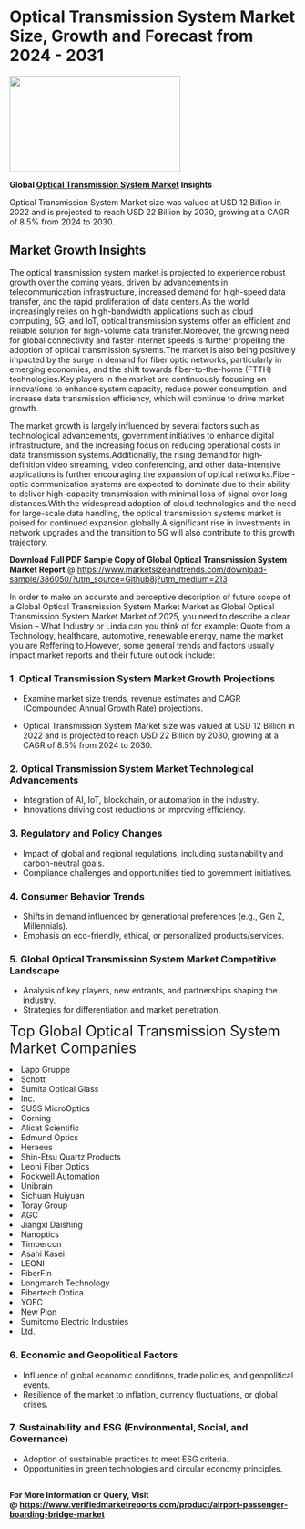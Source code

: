 <H1>Optical Transmission System Market Size, Growth and Forecast from 2024 - 2031</H1><img class="aligncenter size-medium wp-image-584254" src="https://thirdeyenews.in/wp-content/uploads/2024/09/Global-Market-Research-300x168.jpeg" alt="" width="300" height="168" /><p><strong>Global&nbsp;<a href="https://www.marketsizeandtrends.com/download-sample/386050/?utm_source=Github8j?utm_medium=213">Optical Transmission System Market</a> Insights</strong></p><p>Optical Transmission System Market size was valued at USD 12 Billion in 2022 and is projected to reach USD 22 Billion by 2030, growing at a CAGR of 8.5% from 2024 to 2030.</p><p><h2>Market Growth Insights</h2> <p>The optical transmission system market is projected to experience robust growth over the coming years, driven by advancements in telecommunication infrastructure, increased demand for high-speed data transfer, and the rapid proliferation of data centers.As the world increasingly relies on high-bandwidth applications such as cloud computing, 5G, and IoT, optical transmission systems offer an efficient and reliable solution for high-volume data transfer.Moreover, the growing need for global connectivity and faster internet speeds is further propelling the adoption of optical transmission systems.The market is also being positively impacted by the surge in demand for fiber optic networks, particularly in emerging economies, and the shift towards fiber-to-the-home (FTTH) technologies.Key players in the market are continuously focusing on innovations to enhance system capacity, reduce power consumption, and increase data transmission efficiency, which will continue to drive market growth.</p> <p>The market growth is largely influenced by several factors such as technological advancements, government initiatives to enhance digital infrastructure, and the increasing focus on reducing operational costs in data transmission systems.Additionally, the rising demand for high-definition video streaming, video conferencing, and other data-intensive applications is further encouraging the expansion of optical networks.Fiber-optic communication systems are expected to dominate due to their ability to deliver high-capacity transmission with minimal loss of signal over long distances.With the widespread adoption of cloud technologies and the need for large-scale data handling, the optical transmission systems market is poised for continued expansion globally.A significant rise in investments in network upgrades and the transition to 5G will also contribute to this growth trajectory.</p> <p><span class=""><strong>Download Full PDF Sample Copy of Global Optical Transmission System Market Report</strong> @ <a href="https://www.marketsizeandtrends.com/download-sample/386050/?utm_source=Github8j?utm_medium=213" target="_blank">https://www.marketsizeandtrends.com/download-sample/386050/?utm_source=Github8j?utm_medium=213</a></span></p><p>In order to make an accurate and perceptive description of future scope of a Global&nbsp;Optical Transmission System Market Market as Global&nbsp;Optical Transmission System Market Market of 2025, you need to describe a clear Vision &ndash; What Industry or Linda can you think of for example: Quote from a Technology, healthcare, automotive, renewable energy, name the market you are Reffering to.However, some general trends and factors usually impact market reports and their future outlook include:</p><h3>1.&nbsp;<strong>Optical Transmission System Market Growth Projections</strong></h3><ul><li>Examine market size trends, revenue estimates and CAGR (Compounded Annual Growth Rate) projections.</li><li><p>Optical Transmission System Market size was valued at USD 12 Billion in 2022 and is projected to reach USD 22 Billion by 2030, growing at a CAGR of 8.5% from 2024 to 2030.</p></li></ul><h3>2.&nbsp;<strong>Optical Transmission System Market Technological Advancements</strong></h3><ul><li>Integration of AI, IoT, blockchain, or automation in the industry.</li><li>Innovations driving cost reductions or improving efficiency.</li></ul><h3>3.&nbsp;<strong>Regulatory and Policy Changes</strong></h3><ul><li>Impact of global and regional regulations, including sustainability and carbon-neutral goals.</li><li>Compliance challenges and opportunities tied to government initiatives.</li></ul><h3>4.&nbsp;<strong>Consumer Behavior Trends</strong></h3><ul><li>Shifts in demand influenced by generational preferences (e.g., Gen Z, Millennials).</li><li>Emphasis on eco-friendly, ethical, or personalized products/services.</li></ul><h3>5.&nbsp;<strong>Global Optical Transmission System Market Competitive Landscape</strong></h3><ul><li>Analysis of key players, new entrants, and partnerships shaping the industry.</li><li>Strategies for differentiation and market penetration.</li></ul><p data-pm-slice="1 1 []"><span style="color: inherit; font-family: inherit; font-size: 25px;">Top Global Optical Transmission System Market Companies</span></p><div class="" data-test-id=""><p><li>Lapp Gruppe</li><li> Schott</li><li> Sumita Optical Glass</li><li> Inc.</li><li> SUSS MicroOptics</li><li> Corning</li><li> Alicat Scientific</li><li> Edmund Optics</li><li> Heraeus</li><li> Shin-Etsu Quartz Products</li><li> Leoni Fiber Optics</li><li> Rockwell Automation</li><li> Unibrain</li><li> Sichuan Huiyuan</li><li> Toray Group</li><li> AGC</li><li> Jiangxi Daishing</li><li> Nanoptics</li><li> Timbercon</li><li> Asahi Kasei</li><li> LEONI</li><li> FiberFin</li><li> Longmarch Technology</li><li> Fibertech Optica</li><li> YOFC</li><li> New Pion</li><li> Sumitomo Electric Industries</li><li> Ltd.</li></p></div><h3>6.&nbsp;<strong>Economic and Geopolitical Factors</strong></h3><ul><li>Influence of global economic conditions, trade policies, and geopolitical events.</li><li>Resilience of the market to inflation, currency fluctuations, or global crises.</li></ul><h3>7.&nbsp;<strong>Sustainability and ESG (Environmental, Social, and Governance)</strong></h3><ul><li>Adoption of sustainable practices to meet ESG criteria.</li><li>Opportunities in green technologies and circular economy principles.</li></ul><h2><strong style="font-size: 14px;">For More Information or Query, Visit @&nbsp;</strong><a style="background-color: #ffffff; font-size: 14px;" href="https://www.marketsizeandtrends.com/report/optical-transmission-system-market/" target="_blank">https://www.verifiedmarketreports.com/product/airport-passenger-boarding-bridge-market</a></h2>